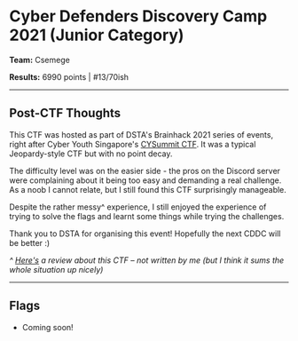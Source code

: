 # Cyber Defenders Discovery Camp 2021 (Junior Category)

**Team:** Csemege 

**Results:** 6990 points | #13/70ish

---

## Post-CTF Thoughts

This CTF was hosted as part of DSTA's Brainhack 2021 series of events, right after Cyber Youth Singapore's [CYSummit CTF](/CYS%202021). It was a typical Jeopardy-style CTF but with no point decay.

The difficulty level was on the easier side - the pros on the Discord server were complaining about it being too easy and demanding a real challenge. As a noob I cannot relate, but I still found this CTF surprisingly manageable.

Despite the rather messy^ experience, I still enjoyed the experience of trying to solve the flags and learnt some things while trying the challenges.

Thank you to DSTA for organising this event! Hopefully the next CDDC will be better :)

*^ [Here's](https://www.notion.so/CDDC21-Review-f239e9f81a32434f8e7af3053c9c74e8) a review about this CTF – not written by me (but I think it sums the whole situation up nicely)*

---

## Flags
* Coming soon!
<!--
* [Break It Down]() (Crypto)
  * [1 - Arch 6x64]() (100pts)
  * [2 - No Rotations]() (200pts)
  * [3 - Nice Encryption]() (200pts)
* [Going Active]() (Reconnaissance)
  * [2 - Easy Access]() (200pts)
* [Let's Go Hunting]() (OSINT)
  * [4 - Name System]() (200pts)
  * [5 - Broken System]() (300pts)
* [Linux Rules the World!]() (Linux)
  * [1 - Lock and Key]() (100pts)
  * [2 - License to Run]() (100pts)
  * [3 - Historian]() (200pts)
  * [4 - Line Inspection]() (200pts)
  * [5 - Super]() (200pts)
* [Post Mortem]() (Forensics)
  * [3 - WPA]() (300pts)
  * [4 - Default Password]() (400pts)
* [Web Takedown Episode 1]() (Web Vulnerabilities)
  * [4 - Traversal]() (300pts)
  * [5 - Bypass]() (200pts)
* [Web Takedown Episode 2]() (Web Vulnerabilities)
  * [1 - Quick]() (200pts)
  * [2 - Just a Session]() (200pts)

---

Check out my teammate's write-ups here: [coming soon]
-->
